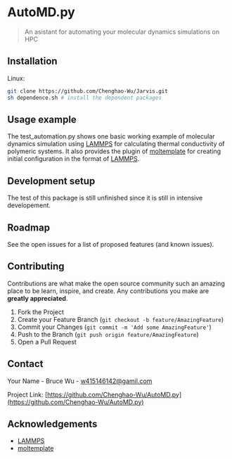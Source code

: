 # AutoMD.py
> An asistant for automating your molecular dynamics simulations on HPC


## Installation

Linux:

```sh
git clone https://github.com/Chenghao-Wu/Jarvis.git
sh dependence.sh # install the dependent packages
```

## Usage example

The test_automation.py shows one basic working example of molecular dynamics simulation using [LAMMPS](https://lammps.sandia.gov) for calculating thermal conductivity of polymeric systems. It also provides the plugin of [moltemplate](https://www.moltemplate.org) for creating initial configuration in the format of [LAMMPS](https://lammps.sandia.gov).


## Development setup

The test of this package is still unfinished since it is still in intensive developement.


## Roadmap

See the open issues for a list of proposed features (and known issues).

<!-- CONTRIBUTING -->
## Contributing

Contributions are what make the open source community such an amazing place to be learn, inspire, and create. Any contributions you make are **greatly appreciated**.

1. Fork the Project
2. Create your Feature Branch (`git checkout -b feature/AmazingFeature`)
3. Commit your Changes (`git commit -m 'Add some AmazingFeature'`)
4. Push to the Branch (`git push origin feature/AmazingFeature`)
5. Open a Pull Request

<!-- CONTACT -->
## Contact

Your Name - Bruce Wu - w415146142@gamil.com

Project Link: [https://github.com/Chenghao-Wu/AutoMD.py](https://github.com/Chenghao-Wu/AutoMD.py)

<!-- ACKNOWLEDGEMENTS -->
## Acknowledgements
* [LAMMPS](https://lammps.sandia.gov)
* [moltemplate](https://www.moltemplate.org)

